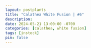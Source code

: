 ```yaml
---
layout: postplants
title: "Calathea White Fusion | #6"
description: 
date: 2024-05-21 13:00:00 -0700
categories: [calathea, white fusion]
tags: [instock]
pin: false
---
```

